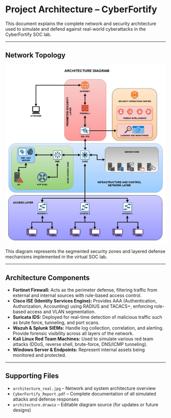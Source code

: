 # Project Architecture – CyberFortify

This document explains the complete network and security architecture used to simulate and defend against real-world cyberattacks in the CyberFortify SOC lab.

---

## Network Topology

![Network Architecture](architechture_real.jpg)


This diagram represents the segmented security zones and layered defense mechanisms implemented in the virtual SOC lab.

---

## Architecture Components

- **Fortinet Firewall:** Acts as the perimeter defense, filtering traffic from external and internal sources with rule-based access control.
- **Cisco ISE (Identity Services Engine):** Provides AAA (Authentication, Authorization, Accounting) using RADIUS and TACACS+, enforcing role-based access and VLAN segmentation.
- **Suricata IDS:** Deployed for real-time detection of malicious traffic such as brute force, tunneling, and port scans.
- **Wazuh & Splunk SIEMs:** Handle log collection, correlation, and alerting. Provide forensic visibility across all layers of the network.
- **Kali Linux Red Team Machines:** Used to simulate various red team attacks (DDoS, reverse shell, brute-force, DNS/ICMP tunneling).
- **Windows Server & Endpoints:** Represent internal assets being monitored and protected.

---

## Supporting Files

- `architecture_real.jpg` – Network and system architecture overview
- `CyberFortify_Report.pdf` – Complete documentation of all simulated attacks and defense responses
- `architecture.drawio` – Editable diagram source (for updates or future designs)

